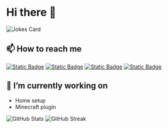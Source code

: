 # Hi there 👋

![Jokes Card](https://readme-jokes.vercel.app/api)

## 📫 How to reach me  

[![Static Badge](https://img.shields.io/badge/Mail-black?logo=mailboxdotorg&logoColor=white)](mailto:alfred@derfla.net)
[![Static Badge](https://img.shields.io/badge/derfla.net-teal?logo=hugo&logoColor=grey)](https://derfla.net)
[![Static Badge](https://img.shields.io/badge/LinkedIn-%230A66C2?logo=linkedin)](https://www.linkedin.com/in/alfred-kristoffersson/)
[![Static Badge](https://img.shields.io/badge/Modrinth-grey?logo=modrinth)](https://modrinth.com/user/affekri)  

## 🔭 I’m currently working on  

- Home setup  
- Minecraft plugin  

![GitHub Stats](https://github-readme-stats.vercel.app/api?username=affekri&show_icons=true&locale=en&theme=radical)
![GitHub Streak](https://github-readme-streak-stats.herokuapp.com?user=affekri&theme=radical&date_format=j%20M%5B%20Y%5D)  
